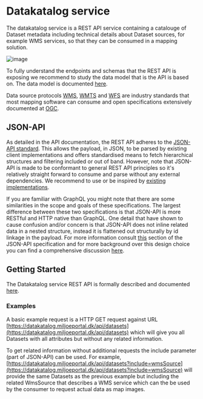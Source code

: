 # Datakatalog service

The datakatalog service is a REST API service containing a catalouge of Dataset metadata including technical details about Dataset sources, for example WMS services, so that they can be consumed in a mapping solution.

![image](https://user-images.githubusercontent.com/120640911/223372119-706610ea-ded8-40f2-9e23-d62f5970700b.png)


To fully understand the endpoints and schemas that the REST API is exposing we recommend to study the data model that is the API is based on. The data model is documented [here](../datamodel).

Data source protocols [WMS](https://www.ogc.org/standard/wms/), [WMTS](https://www.ogc.org/standard/wmts/) and [WFS](https://www.ogc.org/standard/wfs/) are industry standards that most mapping software can consume and open specifications extensively documented at [OGC](https://www.ogc.org).

## JSON-API

As detailed in the API documentation, the REST API adheres to the [JSON-API standard](https://jsonapi.org/). This allows the payload, in JSON, to be parsed by existing client implementations and offers standardised means to fetch hierarchical structures and filtering included or out of band. However, note that JSON-API is made to be conformant to general REST API principles so it's relatively straight forward to consume and parse without any external dependencies. We recommend to use or be inspired by [existing implementations](https://jsonapi.org/implementations/).

If you are familiar with GraphQL you might note that there are some similarities in the scope and goals of these specifications. The largest difference between these two specifications is that JSON-API is more RESTful and HTTP native than GraphQL. One detail that have shown to cause confusion and/or concern is that JSON-API does not inline related data in a nested structure, instead it is flattened out structurally by id linkage in the payload. For more information consult [this](https://jsonapi.org/format/#fetching-includes) section of the JSON-API specification and for more background over this design choice you can find a comprehensive discussion [here](https://github.com/json-api/json-api/issues/1089).

## Getting Started

The Datakatalog service REST API is formally described and documented [here](https://datakatalog.udv.miljoeportal.dk/api/swagger).

### Examples

A basic example request is a HTTP GET request against URL [https://datakatalog.miljoeportal.dk/api/datasets](https://datakatalog.miljoeportal.dk/api/datasets) which will give you all Datasets with all attributes but without any related information.

To get related information without additional requests the include parameter (part of JSON-API) can be used. For example, [https://datakatalog.miljoeportal.dk/api/datasets?include=wmsSource](https://datakatalog.miljoeportal.dk/api/datasets?include=wmsSource) will provide the same Datasets as the previous example but including the related WmsSource that describes a WMS service which can the be used by the consumer to request actual data as map images.
